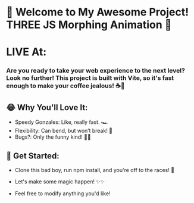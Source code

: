 # 🎉 Welcome to My Awesome Project! THREE JS Morphing Animation 🚀

# LIVE At:

### Are you ready to take your web experience to the next level? Look no further! This project is built with Vite, so it's fast enough to make your coffee jealous! ☕️💨

## 😂 Why You'll Love It:

- Speedy Gonzales: Like, really fast. 🏎️
- Flexibility: Can bend, but won’t break! 🥨
- Bugs?: Only the funny kind! 🐞😂

## 🚀 Get Started:

- Clone this bad boy, run npm install, and you're off to the races! 🏁

- Let's make some magic happen! ✨✨

- Feel free to modify anything you'd like!
